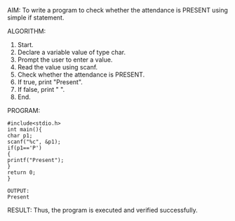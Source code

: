 AIM: 
To write a program to check whether the attendance is PRESENT using simple if statement. 
 
ALGORITHM: 
1. Start. 
2. Declare a variable value of type char. 
3. Prompt the user to enter a value. 
4. Read the value using scanf. 
5. Check whether the attendance is PRESENT. 
6. If true, print "Present". 
7. If false, print " ". 
8. End. 
 
PROGRAM: 
```
#include<stdio.h> 
int main(){ 
char p1; 
scanf("%c", &p1); 
if(p1=='P') 
{ 
printf("Present"); 
} 
return 0; 
}

OUTPUT: 
Present
 ```
RESULT: 
Thus, the program is executed and verified successfully.
